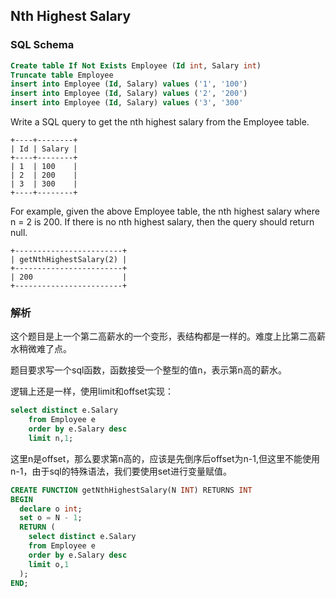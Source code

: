 ## Nth Highest Salary

### SQL Schema

```sql
Create table If Not Exists Employee (Id int, Salary int)
Truncate table Employee
insert into Employee (Id, Salary) values ('1', '100')
insert into Employee (Id, Salary) values ('2', '200')
insert into Employee (Id, Salary) values ('3', '300'
```

Write a SQL query to get the nth highest salary from the Employee table.

```
+----+--------+
| Id | Salary |
+----+--------+
| 1  | 100    |
| 2  | 200    |
| 3  | 300    |
+----+--------+
```

For example, given the above Employee table, the nth highest salary where n = 2 is 200. If there is no nth highest salary, then the query should return null.

```
+------------------------+
| getNthHighestSalary(2) |
+------------------------+
| 200                    |
+------------------------+
```

### 解析
这个题目是上一个第二高薪水的一个变形，表结构都是一样的。难度上比第二高薪水稍微难了点。

题目要求写一个sql函数，函数接受一个整型的值n，表示第n高的薪水。

逻辑上还是一样，使用limit和offset实现：
```sql
select distinct e.Salary
    from Employee e
    order by e.Salary desc
    limit n,1;
```

这里n是offset，那么要求第n高的，应该是先倒序后offset为n-1,但这里不能使用n-1，由于sql的特殊语法，我们要使用set进行变量赋值。
```sql
CREATE FUNCTION getNthHighestSalary(N INT) RETURNS INT
BEGIN
  declare o int;
  set o = N - 1;
  RETURN (
    select distinct e.Salary
    from Employee e
    order by e.Salary desc
    limit o,1
  );
END;
```
